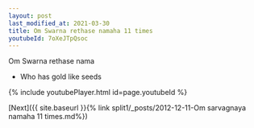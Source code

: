 ```yaml
---
layout: post
last_modified_at: 2021-03-30
title: Om Swarna rethase namaha 11 times
youtubeId: 7oXeJTpQsoc
---
```

 
 
Om Swarna rethase nama 
 
 -  Who has gold like seeds 
 
  
 
  
 
 
 
 
 
 


{% include youtubePlayer.html id=page.youtubeId %}
 
[Next]({{ site.baseurl }}{% link  split1/_posts/2012-12-11-Om sarvagnaya namaha 11 times.md%})
 
